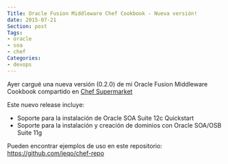```yaml
---
Title: Oracle Fusion Middleware Chef Cookbook - Nueva versión!
date: 2015-07-21
Section: post
Tags: 
- oracle
- soa
- chef
Categories: 
- devops
---
```


Ayer cargué una nueva versión (0.2.0) de mi Oracle Fusion Middleware Cookbook
compartido en [Chef Supermarket](https://supermarket.chef.io/cookbooks/oracle-fmw)

Este nuevo release incluye:

* Soporte para la instalación de Oracle SOA Suite 12c Quickstart
* Soporte para la instalación y creación de dominios con Oracle SOA/OSB Suite 11g

Pueden encontrar ejemplos de uso en este repositorio: https://github.com/jeqo/chef-repo
